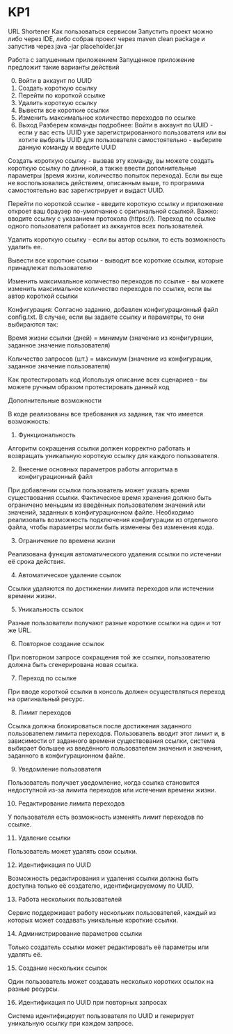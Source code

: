 # KP1
URL Shortener
Как пользоваться сервисом
Запустить проект можно либо через IDE, либо собрав проект через maven clean package и запустив через java -jar placeholder.jar

Работа с запушенным приложением
Запущенное приложение предложит такие варианты действий

0. Войти в аккаунт по UUID
1. Создать короткую ссылку
2. Перейти по короткой ссылке
3. Удалить короткую ссылку
4. Вывести все короткие ссылки
5. Изменить максимальное количество переходов по ссылке
6. Выход
Разберем команды подробнее:
Войти в аккаунт по UUID - если у вас есть UUID уже зарегистрированного пользователя или вы хотите выбрать UUID для пользователя самостоятельно - выберите данную команду и введите UUID

Создать короткую ссылку - вызвав эту команду, вы можете создать короткую ссылку по длинной, а также ввести дополнительные параметры (время жизни, количество попыток перехода). Если вы еще не воспользовались действием, описанным выше, то программа самостоятельно вас зарегистрирует и выдаст UUID.

Перейти по короткой ссылке - введите короткую ссылку и приложение откроет ваш браузер по-умолчанию с оригинальной ссылкой. Важно: вводите ссылку с указанием протокола (https://). Переход по ссылке одного пользователя работает из аккаунтов всех пользователей.

Удалить короткую ссылку - если вы автор ссылки, то есть возможность удалить ее.

Вывести все короткие ссылки - выводит все короткие ссылки, которые принадлежат пользователю

Изменить максимальное количество переходов по ссылке - вы можете изменить максимальное количество переходов по ссылке, если вы автор короткой ссылки

Конфигурация:
Солгасно заданию, добавлен конфигурационный файл config.txt. В случае, если вы задаете ссылку и параметры, то они выбираются так:

Время жизни ссылки (дней) = минимум (значение из конфигурации, заданное значение пользователя)

Количество запросов (шт.) = максимум (значение из конфигурации, заданное значение пользователя)

Как протестировать код
Используя описание всех сценариев - вы можете ручным образом протестировать данный код

Дополнительные возможности

В коде реализованы все требования из задания, так что имеется возможность:

1. Функциональность

Алгоритм сокращения ссылки должен корректно работать и возвращать уникальную короткую ссылку для каждого пользователя.

2. Внесение основных параметров работы алгоритма в конфигурационный файл

При добавлении ссылки пользователь может указать время существования ссылки. Фактическое время хранения должно быть ограничено меньшим из введённых пользователем значений или значений, заданных в конфигурационном файле. Необходимо реализовать возможность подключения конфигурации из отдельного файла, чтобы параметры могли быть изменены без изменения кода.

3. Ограничение по времени жизни

Реализована функция автоматического удаления ссылки по истечении её срока действия.

4. Автоматическое удаление ссылок

Ссылки удаляются по достижении лимита переходов или истечении времени жизни.

5. Уникальность ссылок

Разные пользователи получают разные короткие ссылки на один и тот же URL.

6. Повторное создание ссылок

При повторном запросе сокращения той же ссылки, пользователю должна быть сгенерирована новая ссылка.

7. Переход по ссылке

При вводе короткой ссылки в консоль должен осуществляться переход на оригинальный ресурс.

8. Лимит переходов

Ссылка должна блокироваться после достижения заданного пользователем лимита переходов. Пользователь вводит этот лимит и, в зависимости от заданного времени существования ссылки, система выбирает большее из введённого пользователем значения и значения, заданного в конфигурационном файле.

9. Уведомление пользователя

Пользователь получает уведомление, когда ссылка становится недоступной из-за лимита переходов или истечения времени жизни.

10. Редактирование лимита переходов

У пользователя есть возможность изменять лимит переходов по ссылке.

11. Удаление ссылки

Пользователь может удалять свои ссылки.

12. Идентификация по UUID

Возможность редактирования и удаления ссылки должна быть доступна только её создателю, идентифицируемому по UUID.

13. Работа нескольких пользователей

Сервис поддерживает работу нескольких пользователей, каждый из которых может создавать уникальные короткие ссылки.

14. Администрирование параметров ссылки

Только создатель ссылки может редактировать её параметры или удалять её.

15. Создание нескольких ссылок

Один пользователь может создавать несколько коротких ссылок на разные ресурсы.

16. Идентификация по UUID при повторных запросах

Система идентифицирует пользователя по UUID и генерирует уникальную ссылку при каждом запросе.
